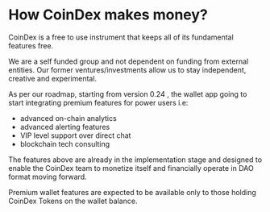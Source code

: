 # How CoinDex makes money?

CoinDex is a free to use instrument that keeps all of its fundamental features free.

We are a self funded group and not dependent on funding from external entities. Our former ventures/investments allow us to stay independent, creative and experimental.

As per our roadmap, starting from version 0.24 , the wallet app going to start integrating premium features for power users i.e:

- advanced on-chain analytics
- advanced alerting features
- VIP level support over direct chat
- blockchain tech consulting

The features above are already in the implementation stage and designed to enable the CoinDex team to monetize itself and financially operate in DAO format moving forward.

Premium wallet features are expected to be available only to those holding CoinDex Tokens on the wallet balance.
